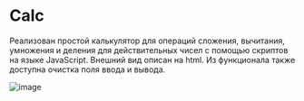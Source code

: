 # Calc
 
Реализован простой калькулятор для операций сложения, вычитания, умножения и деления для действительных чисел с помощью скриптов на языке JavaScript.
Внешний вид описан на html. Из функционала также доступна очистка поля ввода и вывода.


![image](https://user-images.githubusercontent.com/37845225/185896039-9defaf6f-0a1a-4cc5-bb96-123ef3608e3a.png)
